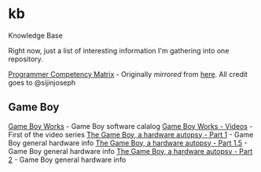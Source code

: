 # kb
Knowledge Base

Right now, just a list of interesting information I'm gathering into one
repository.

[Programmer Competency Matrix](http://htmlpreview.github.io/?https://github.com/okiwan/kb/blob/master/Programmer%20Competency%20Matrix.html) - Originally *mirrored* from [here](http://sijinjoseph.com/programmer-competency-matrix/). All credit goes to @sijinjoseph

## Game Boy

[Game Boy Works](https://www.gameboyworks.com/) - Game Boy software
calalog
[Game Boy Works - Videos](https://www.youtube.com/watch?v=7O2R7QlyLkQ&feature=youtu.be) - First of the video series
[The Game Boy, a hardware autopsy - Part 1](https://www.youtube.com/watch?v=RZUDEaLa5Nw) - Game Boy general hardware info
[The Game Boy, a hardware autopsy - Part 1.5](https://www.youtube.com/watch?v=t0V-D2YMhrs) - Game Boy general hardware info
[The Game Boy, a hardware autopsy - Part 2](https://www.youtube.com/watch?v=ecTQVa42sJc) - Game Boy general hardware info

